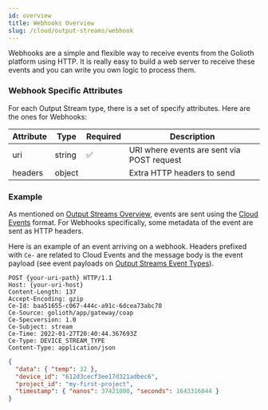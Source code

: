 ```yaml
---
id: overview
title: Webhooks Overview
slug: /cloud/output-streams/webhook
---
```


Webhooks are a simple and flexible way to receive events from the Golioth platform using HTTP. It is really easy to build a web server to receive these events and you can write you own logic to process them.

### Webhook Specific Attributes

For each Output Stream type, there is a set of specify attributes. Here are the ones for Webhooks:

| Attribute | Type   | Required | Description                                         |
| --------- | ------ | -------- | --------------------------------------------------- |
| uri       | string | ✅       | URI where events are sent via POST request          |
| headers   | object |          | Extra HTTP headers to send                          |

### Example

As mentioned on [Output Streams Overview](/cloud/output-streams), events are sent using the [Cloud Events](https://cloudevents.io) format. For Webhooks specifically, some metadata of the event are sent as HTTP headers.

Here is an example of an event arriving on a webhook. Headers prefixed with `Ce-` are related to Cloud Events and the message body is the event payload (see event payloads on [Output Streams Event Types](/cloud/output-streams/event-types/events)).

```
POST {your-uri-path} HTTP/1.1
Host: {your-uri-host}
Content-Length: 137
Accept-Encoding: gzip
Ce-Id: baa51655-c067-444c-a91c-6dcea73abc70
Ce-Source: golioth/app/gateway/coap
Ce-Specversion: 1.0
Ce-Subject: stream
Ce-Time: 2022-01-27T20:40:44.367693Z
Ce-Type: DEVICE_STREAM_TYPE
Content-Type: application/json
```

```json
{
  "data": { "temp": 32 },
  "device_id": "612d3cecf3ee17d321adbec6",
  "project_id": "my-first-project",
  "timestamp": { "nanos": 37421000, "seconds": 1643316044 }
}
```
